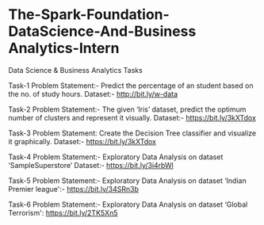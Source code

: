 # The-Spark-Foundation-DataScience-And-Business Analytics-Intern

Data Science & Business Analytics Tasks

Task-1 Problem Statement:- Predict the percentage of an student based on the no. of study hours. Dataset:- http://bit.ly/w-data

Task-2 Problem Statement:- The given ‘Iris’ dataset, predict the optimum number of clusters and represent it visually. Dataset:- https://bit.ly/3kXTdox

Task-3 Problem Statement: Create the Decision Tree classifier and visualize it graphically. Dataset:- https://bit.ly/3kXTdox

Task-4 Problem Statement:- Exploratory Data Analysis on dataset ‘SampleSuperstore’ Dataset:- https://bit.ly/3i4rbWl

Task-5 Problem Statement:- Exploratory Data Analysis on dataset ‘Indian Premier league':- https://bit.ly/34SRn3b

Task-6 Problem Statement:- Exploratory Data Analysis on dataset ‘Global Terrorism':      https://bit.ly/2TK5Xn5

